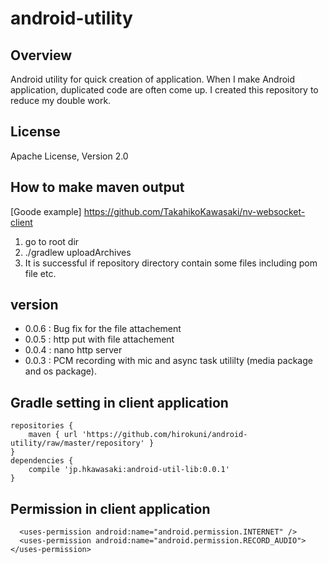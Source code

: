 android-utility
===================

Overview
--------

Android utility for quick creation of application. When I make Android application, duplicated code are often come up. I created this repository to reduce my double work.


License
-------

Apache License, Version 2.0


How to make maven output
-------
[Goode example] <https://github.com/TakahikoKawasaki/nv-websocket-client> 

1. go to root dir
2. ./gradlew uploadArchives
3. It is successful if repository directory contain some files including pom file etc.

version
-------
* 0.0.6 : Bug fix for the file attachement
* 0.0.5 : http put with file attachement
* 0.0.4 : nano http server
* 0.0.3 : PCM recording with mic and async task utililty (media package and os package).

Gradle setting in client application
-------

```Gradle
repositories {
    maven { url 'https://github.com/hirokuni/android-utility/raw/master/repository' }
}
dependencies {
    compile 'jp.hkawasaki:android-util-lib:0.0.1'
}
```

Permission in client application
-------
```Permission
  <uses-permission android:name="android.permission.INTERNET" />
  <uses-permission android:name="android.permission.RECORD_AUDIO"></uses-permission>
```
